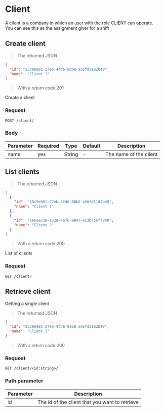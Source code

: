 # Client

A client is a company in which an user with the role CLIENT can operate. You can see this as the assignment giver for a shift

## Create client

> The returned JSON

```json
{
  "id": "25c9e981-27eb-4fd6-88b8-a56fd1182b49",
  "name": "Client 1"
}
```
> With a return code 201

Create a client

### Request
`POST /client/`

### Body
Parameter | Required | Type | Default | Description
--------- | ------- | ------- | ------- | -----------
name | yes | String | - | The name of the client

## List clients

> The returned JSON

```json
[
  {
    "id": "25c9e981-27eb-4fd6-88b8-a56fd1182b49",
    "name": "Client 1"
  },
  {
    "id": "c66eec36-a328-4676-9847-9c3b756f7849",
    "name": "Client 2"
  }
]
```
> With a return code 200

List of clients

### Request
`GET /client/`

## Retrieve client

Getting a single client

> The returned JSON

```json
{
  "id": "25c9e981-27eb-4fd6-88b8-a56fd1182b49",
  "name": "Client 1"
}
```
> With a return code 200

### Request
`GET /client/<id:string>/`

### Path parameter
Parameter | Description
--------- | -----------
id | The id of the client that you want to retrieve
